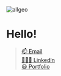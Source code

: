 
  <img src="https://github.com/allgeo/allgeo/assets/62227321/19546b5e-46ee-49e7-a64f-51c76b188bb8" alt="allgeo" >
  <h1> Hello!   </h1>

  > [📫 Email](mailto:allgeocode@gmail.com) <br>
  > [👨🏽‍💻 LinkedIn](https://github.com/allgeo/issues) <br>
  > [😃 Portfolio](https://allgeo.ca) <br>

